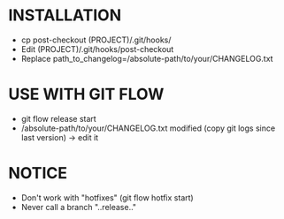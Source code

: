 INSTALLATION
============

* cp post-checkout (PROJECT)/.git/hooks/
* Edit (PROJECT)/.git/hooks/post-checkout 
* Replace path_to_changelog=/absolute-path/to/your/CHANGELOG.txt


USE WITH GIT FLOW
=================

* git flow release start <tag>
* /absolute-path/to/your/CHANGELOG.txt modified (copy git logs since last version) -> edit it


NOTICE
======

* Don't work with "hotfixes" (git flow hotfix start)
* Never call a branch "..release.."
